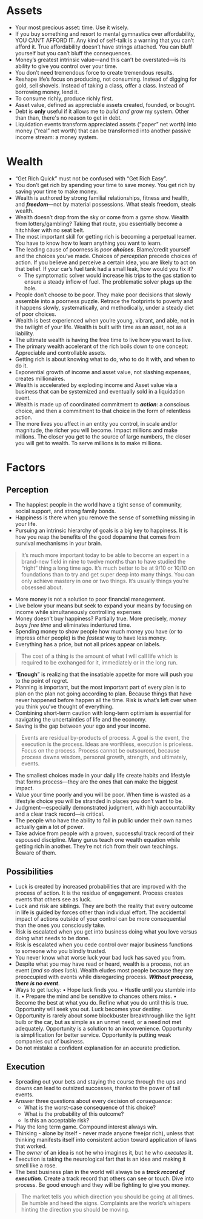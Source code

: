 # Assets
- Your most precious asset: time. Use it wisely.
- If you buy something and resort to mental gymnastics over affordability, YOU CAN’T AFFORD IT. Any kind of self-talk is a warning that you can’t afford it. True affordability doesn’t have strings attached. You can bluff yourself but you can’t bluff the consequences.
- Money’s greatest intrinsic value—and this can’t be overstated—is its ability to give you control over your time.
- You don’t need tremendous force to create tremendous results.
- Reshape life’s focus on producing, not consuming. Instead of digging for gold, sell shovels. Instead of taking a class, offer a class. Instead of borrowing money, lend it.
- To consume richly, produce richly first.
- Asset value, defined as appreciable assets created, founded, or bought.
- Debt is **only** useful if it allows me to *build and grow* my system. Other than than, there's no reason to get in debt.
- Liquidation events transform appreciated assets (“paper” net worth) into money (“real” net worth) that can be transformed into another passive income stream: a money system.

# Wealth
- “Get Rich Quick” must not be confused with “Get Rich Easy”.
- You don’t get rich by spending your time to save money. You get rich by saving your time to make money.
- Wealth is authored by strong familial relationships, fitness and health, and ***freedom***—not by material possessions. What steals freedom, steals wealth.
- Wealth doesn’t drop from the sky or come from a game show. Wealth from lottery/gambling? Taking that route, you essentially become a hitchhiker with no seat belt. 
- The most important skill for getting rich is becoming a perpetual learner. You have to know how to learn anything you want to learn.
- The leading cause of poorness is *poor* ***choices***. Blame/credit yourself and the choices you’ve made. Choices of *perception* precede choices of action. If you believe and perceive a certain idea, you are likely to act on that belief. If your car’s fuel tank had a small leak, how would you fix it?
	- The symptomatic solver would increase his trips to the gas station to ensure a steady inflow of fuel. The problematic solver plugs up the hole.
- People don’t choose to be poor. They make poor decisions that slowly assemble into a poorness puzzle. Retrace the footprints to poverty and it happens slowly, systematically, and methodically, under a steady diet of poor choices.
- Wealth is best experienced when you’re young, vibrant, and able, not in the twilight of your life. Wealth is built with time as an asset, not as a liability.
- The ultimate wealth is having the free time to live how you want to live.
- The primary wealth accelerant of the rich boils down to one concept: Appreciable and controllable assets.
- Getting rich is about knowing what to do, who to do it with, and when to do it.
- Exponential growth of income and asset value, not slashing expenses, creates millionaires.
- Wealth is accelerated by exploding income and Asset value via a business that can be systemized and eventually sold in a liquidation event.
- Wealth is made up of coordinated commitment to ***action***: a conscious choice, and then a commitment to that choice in the form of relentless action.
- The more lives you affect in an entity you control, in scale and/or magnitude, the richer you will become. Impact millions and make millions. The closer you get to the source of large numbers, the closer you will get to wealth. To serve millions is to make millions.

# Factors
## Perception
- The happiest people in the world have a tight sense of community, social support, and strong family bonds.
- Happiness is there when you remove the sense of something missing in your life.
- Pursuing an intrinsic hierarchy of goals is a big key to happiness. It is how you reap the benefits of the good dopamine that comes from survival mechanisms in your brain.
> It’s much more important today to be able to become an expert in a brand-new field in nine to twelve months than to have studied the “right” thing a long time ago. 
> It’s much better to be at 9/10 or 10/10 on foundations than to try and get super deep into many things. You can only achieve mastery in one or two things. It’s usually things you’re obsessed about.
- More money is not a solution to poor financial management.
- Live below your means but seek to expand your means by focusing on income while simultaneously controlling expenses
- Money doesn't buy happiness? Partially true. More precisely, *money buys free time* and eliminates indentured time.
- Spending money to show people how much money you have (or to impress other people) is the *fastest* way to have less money.
- Everything has a price, but not all prices appear on labels. 
>The cost of a thing is the amount of what I will call life which is required to be exchanged for it, immediately or in the long run.
- “**Enough**” is realizing that the insatiable appetite for more will push you to the point of regret. 
- Planning is important, but the most important part of every plan is to plan on the plan not going according to plan. Because things that have never happened before happen all the time. Risk is what’s left over when you think you’ve thought of everything.
- Combining short-term caution with long-term optimism is essential for navigating the uncertainties of life and the economy.
- Saving is the gap between your ego and your income.
> Events are residual by-products of process. A goal is the event, the execution is the process. Ideas are worthless, execution is priceless. Focus on the process. Process cannot be outsourced, because process dawns wisdom, personal growth, strength, and ultimately, events.
- The smallest choices made in your daily life create habits and lifestyle that forms process—they are the ones that can make the biggest impact.
- Value your time poorly and you will be poor. When time is wasted as a lifestyle choice you will be stranded in places you don’t want to be.
- Judgment—especially demonstrated judgment, with high accountability and a clear track record—is critical.
- The people who have the ability to fail in public under their own names actually gain a lot of power.
- Take advice from people with a proven, successful track record of their espoused discipline. Many gurus teach one wealth equation while getting rich in another. They’re not rich from their own teachings. Beware of them.
## Possibilities
- Luck is created by increased probabilities that are improved with the process of action. It is the residue of engagement. Process creates events that others see as luck.
- Luck and risk are siblings. They are both the reality that every outcome in life is guided by forces other than individual effort. The accidental impact of actions outside of your control can be more consequential than the ones you consciously take.
- Risk is escalated when you get into business doing what you love versus doing what needs to be done.
- Risk is escalated when you cede control over major business functions to someone who you blindly trusted.
- You never know what worse luck your bad luck has saved you from.
- Despite what you may have read or heard, wealth is a process, not an event (*and so does luck*). Wealth eludes most people because they are preoccupied with events while disregarding process. ***Without process, there is no event***.
- Ways to get lucky: 
	• Hope luck finds you. 
	• Hustle until you stumble into it. 
	• Prepare the mind and be sensitive to chances others miss. 
	• Become the best at what you do. Refine what you do until this is true. Opportunity will seek you out. Luck becomes your destiny. 
- Opportunity is rarely about some blockbuster breakthrough like the light bulb or the car, but as simple as an unmet need, or a need not met adequately. Opportunity is a solution to an inconvenience. Opportunity is simplification for better service. Opportunity is putting weak companies out of business.
- Do not mistake a confident explanation for an accurate prediction.
## Execution
- Spreading out your bets and staying the course through the ups and downs can lead to outsized successes, thanks to the power of tail events.
- Answer three questions about every decision of *consequence*:
	- What is the worst-case consequence of this choice?
	- What is the probability of this outcome?
	- Is this an acceptable risk?
- Play the long term game. Compound interest always win.
- Thinking - alone by itself - never made anyone free(or rich), unless that thinking manifests itself into consistent action toward application of laws that worked.
- The *owner* of an idea is not he who imagines it, but he who *executes* it.
- Execution is taking the neurological fart that is an idea and making it smell like a rose.
- The best business plan in the world will always be a ***track record of execution***. Create a track record that others can see or touch. Dive into process. Be good enough and they will be fighting to give you money.
> The market tells you which direction you should be going at all times. Be humble and heed the signs. Complaints are the world’s whispers hinting the direction you should be moving.